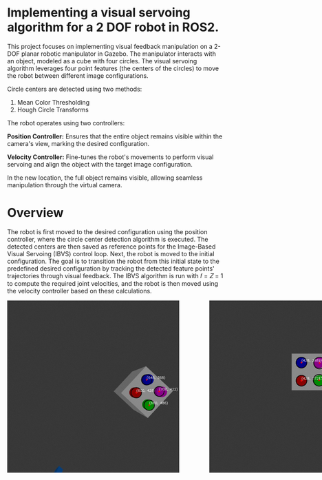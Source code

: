 # Implementing a visual servoing algorithm for a 2 DOF robot in ROS2.

This project focuses on implementing visual feedback manipulation on a 2-DOF planar robotic manipulator in Gazebo. The manipulator interacts with an object, modeled as a cube with four circles. The visual servoing algorithm leverages four point features (the centers of the circles) to move the robot between different image configurations.

Circle centers are detected using two methods:

1) Mean Color Thresholding
2) Hough Circle Transforms

The robot operates using two controllers:

**Position Controller:**  Ensures that the entire object remains visible within the camera's view, marking the desired configuration.

**Velocity Controller:**  Fine-tunes the robot's movements to perform visual servoing and align the object with the target image configuration.

In the new location, the full object remains visible, allowing seamless manipulation through the virtual camera.

# Overview 

The robot is first moved to the desired configuration using the position controller, where the circle center detection algorithm is executed. The detected centers are then saved as reference points for the Image-Based Visual Servoing (IBVS) control loop. Next, the robot is moved to the initial configuration. The goal is to transition the robot from this initial state to the predefined desired configuration by tracking the detected feature points' trajectories through visual feedback. The IBVS algorithm is run with 𝑓 = 𝑍 = 1 to compute the required joint velocities, and the robot is then moved using the velocity controller based on these calculations.

<div style="display: flex;">
  <img src="src/Initial_config_centers.jpg" alt="First Image" width="400" style="margin-right: 70px;" />
  <img src="src/desired_config_centers.jpg" alt="Second Image" width="400" />
</div>
